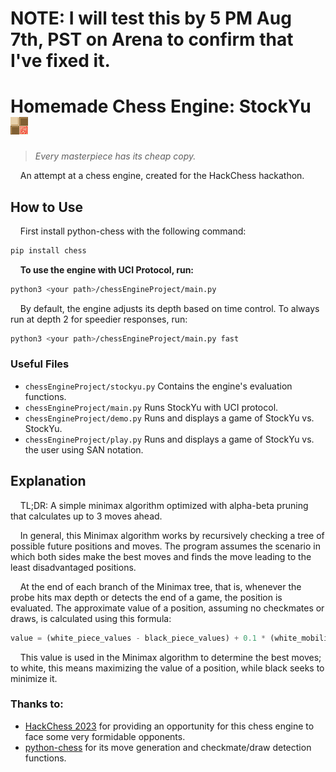 # NOTE: I will test this by 5 PM Aug 7th, PST on Arena to confirm that I've fixed it. 
# Homemade Chess Engine: StockYu &nbsp;&nbsp;![icon_image](https://github.com/AndyyyYuuu/chess-engine/blob/main/icon.png?raw=true)
> *Every masterpiece has its cheap copy.*

&nbsp;&nbsp;&nbsp;&nbsp;An attempt at a chess engine, created for the HackChess hackathon. 

## How to Use
&nbsp;&nbsp;&nbsp;&nbsp;First install python-chess with the following command: 
```zsh
pip install chess
```
&nbsp;&nbsp;&nbsp;&nbsp;**To use the engine with UCI Protocol, run:**
```zsh
python3 <your path>/chessEngineProject/main.py
```
&nbsp;&nbsp;&nbsp;&nbsp;By default, the engine adjusts its depth based on time control. To always run at depth 2 for speedier responses, run: 
```zsh
python3 <your path>/chessEngineProject/main.py fast
```

### Useful Files
- `chessEngineProject/stockyu.py` Contains the engine's evaluation functions.
- `chessEngineProject/main.py` Runs StockYu with UCI protocol. 
- `chessEngineProject/demo.py` Runs and displays a game of StockYu vs. StockYu. 
- `chessEngineProject/play.py` Runs and displays a game of StockYu vs. the user using SAN notation. 

## Explanation
&nbsp;&nbsp;&nbsp;&nbsp;TL;DR: A simple minimax algorithm optimized with alpha-beta pruning that calculates up to 3 moves ahead. 

&nbsp;&nbsp;&nbsp;&nbsp;In general, this Minimax algorithm works by recursively checking a tree of possible future positions and moves. The program assumes the scenario in which both sides make the best moves and finds the move leading to the least disadvantaged positions. 

&nbsp;&nbsp;&nbsp;&nbsp;At the end of each branch of the Minimax tree, that is, whenever the probe hits max depth or detects the end of a game, the position is evaluated. The approximate value of a position, assuming no checkmates or draws, is calculated using this formula: 
```py
value = (white_piece_values - black_piece_values) + 0.1 * (white_mobility - black_mobility)
```
&nbsp;&nbsp;&nbsp;&nbsp;This value is used in the Minimax algorithm to determine the best moves; to white, this means maximizing the value of a position, while black seeks to minimize it. 


### Thanks to: 
- [HackChess 2023](https://hackchess.devpost.com/) for providing an opportunity for this chess engine to face some very formidable opponents. 
- [python-chess](https://github.com/niklasf/python-chess) for its move generation and checkmate/draw detection functions. 
